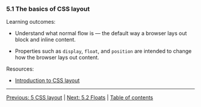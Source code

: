 ### 5.1 The basics of CSS layout

Learning outcomes:

- Understand what normal flow is — the default way a browser lays out block and inline content.

- Properties such as `display`, `float`, and `position` are intended to change how the browser lays out content.

Resources:

- [Introduction to CSS layout](https://developer.mozilla.org/docs/Learn/CSS/CSS_layout/Introduction)

---

[Previous: 5 CSS layout](/curriculum/2-core/2-styling/5-0-css-layout.md) | [Next: 5.2 Floats](/curriculum/2-core/2-styling/5-2-floats.md) | [Table of contents](/TOC.md)
